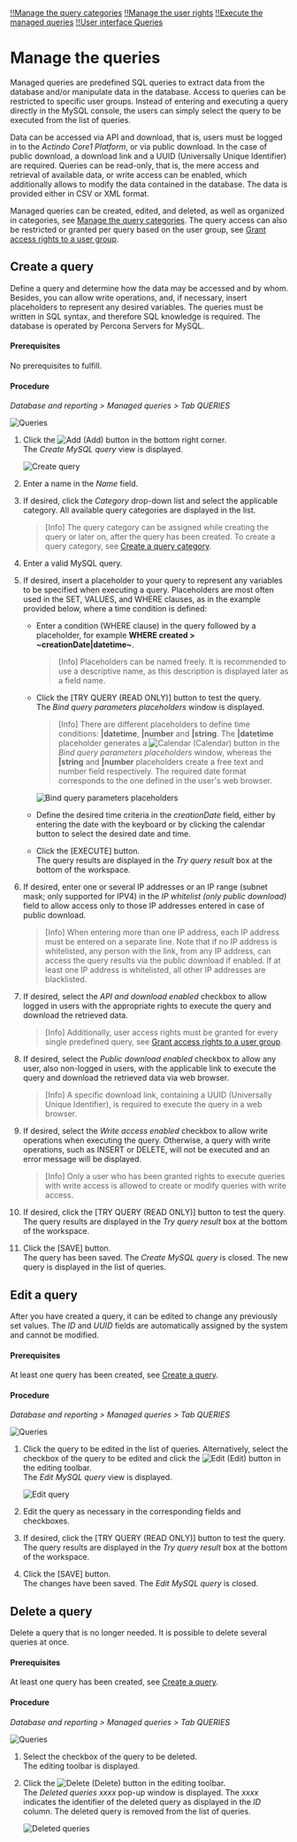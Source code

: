 [!!Manage the query categories](./02_ManageQueryCategories.md)
[!!Manage the user rights](./05_ManageUserRights.md)
[!!Execute the managed queries](../Operation/01_ExecuteManagedQueries.md)
[!!User interface Queries](../UserInterface/01a_Queries.md)

# Manage the queries

Managed queries are predefined SQL queries to extract data from the database and/or manipulate data in the database. Access to queries can be restricted to specific user groups. Instead of entering and executing a query directly in the MySQL console, the users can simply select the query to be executed from the list of queries. 

Data can be accessed via API and download, that is, users must be logged in to the *Actindo Core1 Platform*, or via public download. In the case of public download, a download link and a UUID (Universally Unique Identifier) are required. Queries can be read-only, that is, the mere access and retrieval of available data, or write access can be enabled, which additionally allows to modify the data contained in the database. The data is provided either in CSV or XML format.

Managed queries can be created, edited, and deleted, as well as organized in categories, see [Manage the query categories](./02_ManageQueryCategories.md). The query access can also be restricted or granted per query based on the user group, see [Grant access rights to a user group](./05_ManageUserRights.md#grant-access-rights-to-a-user-group).



## Create a query

Define a query and determine how the data may be accessed and by whom. Besides, you can allow write operations, and, if necessary, insert placeholders to represent any desired variables. The queries must be written in SQL syntax, and therefore SQL knowledge is required. The database is operated by Percona Servers for MySQL.  

#### Prerequisites 

No prerequisites to fulfill.

#### Procedure

*Database and reporting > Managed queries > Tab QUERIES*

![Queries](../../Assets/Screenshots/DatabaseAndReporting/ManagedQueries/Queries/Queries.png "[Queries]")

1. Click the ![Add](../../Assets/Icons/Plus01.png "[Add]") (Add) button in the bottom right corner.  
    The *Create MySQL query* view is displayed.

    ![Create query](../../Assets/Screenshots/DatabaseAndReporting/ManagedQueries/Queries/CreateQuery.png "[Create query]")

2. Enter a name in the *Name* field.

3. If desired, click the *Category* drop-down list and select the applicable category. All available query categories are displayed in the list. 

    > [Info] The query category can be assigned while creating the query or later on, after the query has been created. To create a query category, see [Create a query category](./02_ManageQueryCategories.md#create-a-query-category).  

4. Enter a valid MySQL query.  
    
5. If desired, insert a placeholder to your query to represent any variables to be specified when executing a query. Placeholders are most often used in the SET, VALUES, and WHERE clauses, as in the example provided below, where a time condition is defined: 
      
    + Enter a condition (WHERE clause) in the query followed by a placeholder, for example **WHERE created > \~creationDate|datetime\~**.
    
        > [Info] Placeholders can be named freely. It is recommended to use a descriptive name, as this description is displayed later as a field name.
        
    + Click the [TRY QUERY (READ ONLY)] button to test the query.   
        The *Bind query parameters placeholders* window is displayed.
        
        > [Info] There are different placeholders to define time conditions: **|datetime**, **|number** and **|string**. The **|datetime** placeholder generates a ![Calendar](../../Assets/Icons/Calendar02.png "[Calendar]") (Calendar) button in the *Bind query parameters placeholders* window, whereas the **|string** and **|number** placeholders create a free text and number field respectively. The required date format corresponds to the one defined in the user's web browser. 

        ![Bind query parameters placeholders](../../Assets/Screenshots/DatabaseAndReporting/ManagedQueries/Queries/BindQueryParamsPlaceholders.png "[Bind query parameters placeholders]")

    + Define the desired time criteria in the *creationDate* field, either by entering the date with the keyboard or by clicking the calendar button to select the desired date and time. 

    + Click the [EXECUTE] button.   
        The query results are displayed in the *Try query result* box at the bottom of the workspace. 

[comment]: <> (Julian: ETL use enabled muss noch ausgeblendet werden)

6. If desired, enter one or several IP addresses or an IP range (subnet mask; only supported for IPV4) in the *IP whitelist (only public download)* field to allow access only to those IP addresses entered in case of public download.  

    > [Info] When entering more than one IP address, each IP address must be entered on a separate line. Note that if no IP address is whitelisted, any person with the link, from any IP address, can access the query results via the public download if enabled. If at least one IP address is whitelisted, all other IP addresses are blacklisted. 

7. If desired, select the *API and download enabled* checkbox to allow logged in users with the appropriate rights to execute the query and download the retrieved data.

    > [Info] Additionally, user access rights must be granted for every single predefined query, see [Grant access rights to a user group](./05_ManageUserRights.md#grant-access-rights-to-a-user-group).

8. If desired, select the *Public download enabled* checkbox to allow any user, also non-logged in users, with the applicable link to execute the query and download the retrieved data via web browser. 

    > [Info] A specific download link, containing a UUID (Universally Unique Identifier), is required to execute the query in a web browser.

9. If desired, select the *Write access enabled* checkbox to allow write operations when executing the query. Otherwise, a query with write operations, such as INSERT or DELETE, will not be executed and an error message will be displayed.

    > [Info] Only a user who has been granted rights to execute queries with write access is allowed to create or modify queries with write access.

10. If desired, click the [TRY QUERY (READ ONLY)] button to test the query.  
    The query results are displayed in the *Try query result* box at the bottom of the workspace.

11. Click the [SAVE] button.  
   The query has been saved. The *Create MySQL query* is closed. The new query is displayed in the list of queries.



## Edit a query

After you have created a query, it can be edited to change any previously set values. The *ID* and *UUID* fields are automatically assigned by the system and cannot be modified.

#### Prerequisites 

At least one query has been created, see [Create a query](#create-a-query).

#### Procedure

*Database and reporting > Managed queries > Tab QUERIES*

![Queries](../../Assets/Screenshots/DatabaseAndReporting/ManagedQueries/Queries/Queries.png "[Queries]")

1. Click the query to be edited in the list of queries. Alternatively, select the checkbox of the query to be edited and click the ![Edit](../../Assets/Icons/Edit01.png) (Edit) button in the editing toolbar.  
    The *Edit MySQL query* view is displayed.

    ![Edit query](../../Assets/Screenshots/DatabaseAndReporting/ManagedQueries/Queries/EditQuery.png "[Edit query]")

2. Edit the query as necessary in the corresponding fields and checkboxes.
    
3. If desired, click the [TRY QUERY (READ ONLY)] button to test the query.  
  The query results are displayed in the *Try query result* box at the bottom of the workspace. 

4. Click the [SAVE] button.  
  The changes have been saved. The *Edit MySQL query* is closed. 



## Delete a query

Delete a query that is no longer needed. It is possible to delete several queries at once.  

[comment]: <> (Julian: Kann es beim Löschen von queries zu Problemen kommen?)

#### Prerequisites 

At least one query has been created, see [Create a query](#create-a-query).

#### Procedure

*Database and reporting > Managed queries > Tab QUERIES*

![Queries](../../Assets/Screenshots/DatabaseAndReporting/ManagedQueries/Queries/Queries.png "[Queries]")

1. Select the checkbox of the query to be deleted.   
    The editing toolbar is displayed.

2. Click the ![Delete](../../Assets/Icons/Trash03.png) (Delete) button in the editing toolbar.  
    The *Deleted queries xxxx* pop-up window is displayed. The *xxxx* indicates the identifier of the deleted query as displayed in the *ID* column. The deleted query is removed from the list of queries. 

    ![Deleted queries](../../Assets/Screenshots/DatabaseAndReporting/ManagedQueries/Queries/DeletedQueries.png "[Deleted queries]")


